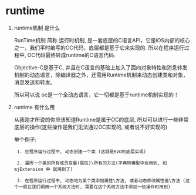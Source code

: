 # runtime

1. runtime机制 是什么

    RunTime机制 简称 运行时机制, 是一套底层的C语言API，它是iOS内部的核心之一，我们平时编写的OC代码，底层都是基于它来实现的. 所以在程序运行过程中, OC代码最终转成runtime的C语言代码.
    
    Objective-C是基于C, 并且在C语言的基础上加入了面向对象特性和消息转发机制的动态语言，除编译器之外，还需用Runtime机制来动态创建类和对象，消息发送和转发。
    
    所以可以说 oc是一个全动态语言，它一切都是基于runtime机制实现的！
    
2. runtime 有什么用

    从我刚才所说的你应该知道Runtime是属于OC的底层, 所以可以进行一些非常底层的操作(这些操作是我们无法通过OC实现的, 或者说不好实现的)
    
    举个例子:
        
        1. 在程序运行过程中, 动态创建一个类 (这就是KVO的底层实现)
        
        2. 遍历一个类的所有成员变量(属性)\所有的方法(字典转模型中会用到, 如mjExtension 中 就用到了)
        
        3. 在程序运行过程中, 动态地为某个类添加属性\方法, 或者动态修改属性值\方法 (这个一般在我们调用一个系统方法时, 需要在这个系统方法中添加一些操作时用到)





















<br />
<br />
<br />